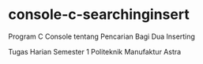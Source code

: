 # console-c-searchinginsert
Program C Console tentang Pencarian Bagi Dua Inserting

Tugas Harian Semester 1 Politeknik Manufaktur Astra
